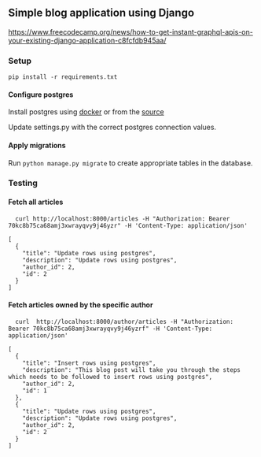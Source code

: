 ## Simple blog application using Django

https://www.freecodecamp.org/news/how-to-get-instant-graphql-apis-on-your-existing-django-application-c8fcfdb945aa/


### Setup

```
pip install -r requirements.txt
```

#### Configure postgres

Install postgres using [docker](https://docs.docker.com/samples/library/postgres/) or from the [source](https://www.postgresql.org/download/)

Update settings.py with the correct postgres connection values.

#### Apply migrations

Run `python manage.py migrate` to create appropriate tables in the database.

### Testing

#### Fetch all articles

```
  curl http://localhost:8000/articles -H "Authorization: Bearer 70kc8b75ca68amj3xwrayqvy9j46yzr" -H 'Content-Type: application/json'
```

```
[
  {
    "title": "Update rows using postgres",
    "description": "Update rows using postgres",
    "author_id": 2,
    "id": 2
  }
]
```

#### Fetch articles owned by the specific author

```
  curl  http://localhost:8000/author/articles -H "Authorization: Bearer 70kc8b75ca68amj3xwrayqvy9j46yzrf" -H 'Content-Type: application/json'
```

```
[
  {
    "title": "Insert rows using postgres",
    "description": "This blog post will take you through the steps which needs to be followed to insert rows using postgres",                       
    "author_id": 2,
    "id": 1
  },
  {
    "title": "Update rows using postgres",
    "description": "Update rows using postgres",
    "author_id": 2,
    "id": 2
  }
]
```
